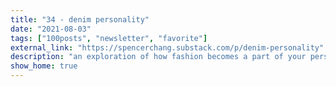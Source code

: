 ```yaml
---
title: "34 - denim personality"
date: "2021-08-03"
tags: ["100posts", "newsletter", "favorite"]
external_link: "https://spencerchang.substack.com/p/denim-personality"
description: "an exploration of how fashion becomes a part of your personality, why it came to matter so much to me, and rejecting the “uniform” "
show_home: true
---
```

